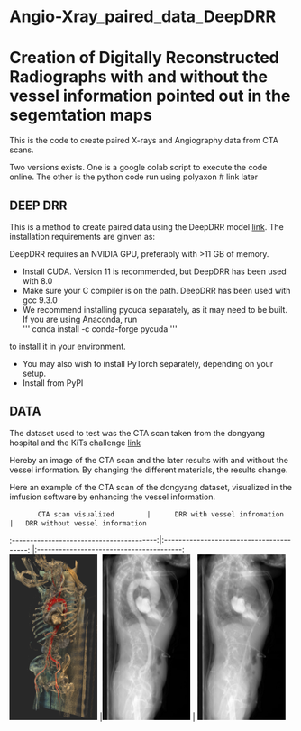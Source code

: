 # Angio-Xray_paired_data_DeepDRR

# Creation of Digitally Reconstructed Radiographs with and without the vessel information pointed out in the segemtation maps
This is the code to create paired X-rays and Angiography data from CTA scans. 


Two versions exists. One is a google colab script to execute the code online. 
The other is the python code run using polyaxon # link later



## DEEP DRR
This is a method to create paired data using the DeepDRR model [link](https://github.com/arcadelab/DeepDRR).
The installation requirements are ginven as:

DeepDRR requires an NVIDIA GPU, preferably with >11 GB of memory.

-   Install CUDA. Version 11 is recommended, but DeepDRR has been used with 8.0
-   Make sure your C compiler is on the path. DeepDRR has been used with gcc 9.3.0
-   We recommend installing pycuda separately, as it may need to be built. If you are using Anaconda, run  
'''
    conda install -c conda-forge pycuda
'''

to install it in your environment.

-   You may also wish to install PyTorch separately, depending on your setup.
-   Install from PyPI



## DATA

The dataset used to test was the CTA scan taken from the dongyang hospital and the KiTs challenge [link](https://www.sciencedirect.com/science/article/pii/S2352340922000130)


Hereby an image of the CTA scan and the later results with and without the vessel information. 
By changing the different materials, the results change.


Here an example of the CTA scan of the dongyang dataset, visualized in the imfusion software by enhancing the vessel information.



           CTA scan visualized        |      DRR with vessel infromation      |   DRR without vessel information      
:----------------------------------------:|:----------------------------------------: |:----------------------------------------:  <br />
<img src="https://github.com/PJ-Miller/Angio-Xray_paired_data_DeepDRR/blob/main/images/CTA_scan.png" width=31%>  |<img src="https://github.com/PJ-Miller/Angio-Xray_paired_data_DeepDRR/blob/main/images/DRR_with_5.png" width=31%>  | <img src="https://github.com/PJ-Miller/Angio-Xray_paired_data_DeepDRR/blob/main/images/DRR_without_6.png" width=31%>

